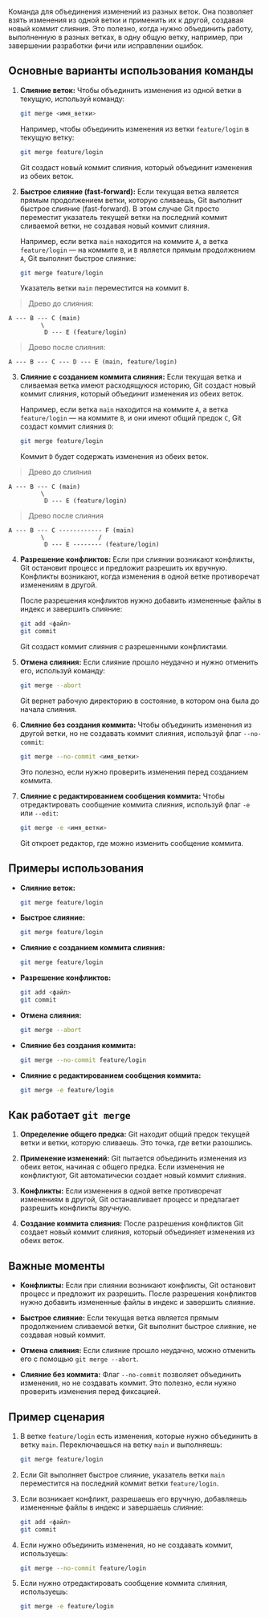 Команда для объединения изменений из разных веток. Она позволяет взять изменения из одной ветки и применить их к другой, создавая новый коммит слияния. Это полезно, когда нужно объединить работу, выполненную в разных ветках, в одну общую ветку, например, при завершении разработки фичи или исправлении ошибок.

## Основные варианты использования команды

1. **Слияние веток:**
   Чтобы объединить изменения из одной ветки в текущую, используй команду:

   ```bash
   git merge <имя_ветки>
   ```

   Например, чтобы объединить изменения из ветки `feature/login` в текущую ветку:

   ```bash
   git merge feature/login
   ```

   Git создаст новый коммит слияния, который объединит изменения из обеих веток.

2. **Быстрое слияние (fast-forward):**
   Если текущая ветка является прямым продолжением ветки, которую сливаешь, Git выполнит быстрое слияние (fast-forward). В этом случае Git просто переместит указатель текущей ветки на последний коммит сливаемой ветки, не создавая новый коммит слияния.

   Например, если ветка `main` находится на коммите `A`, а ветка `feature/login` — на коммите `B`, и `B` является прямым продолжением `A`, Git выполнит быстрое слияние:

   ```bash
   git merge feature/login
   ```

   Указатель ветки `main` переместится на коммит `B`.

> Древо до слияния:
```
A --- B --- C (main)
         \
          D --- E (feature/login)
```

> Древо после слияния:
```
A --- B --- C --- D --- E (main, feature/login)
```

3. **Слияние с созданием коммита слияния:**
   Если текущая ветка и сливаемая ветка имеют расходящуюся историю, Git создаст новый коммит слияния, который объединит изменения из обеих веток.

   Например, если ветка `main` находится на коммите `A`, а ветка `feature/login` — на коммите `B`, и они имеют общий предок `C`, Git создаст коммит слияния `D`:

   ```bash
   git merge feature/login
   ```

   Коммит `D` будет содержать изменения из обеих веток.

> Древо до слияния
```
A --- B --- C (main)
         \
          D --- E (feature/login)
```

> Древо после слияния
```
A --- B --- C ------------ F (main)
         \               /
          D --- E -------- (feature/login)
```


4. **Разрешение конфликтов:**
   Если при слиянии возникают конфликты, Git остановит процесс и предложит разрешить их вручную. Конфликты возникают, когда изменения в одной ветке противоречат изменениям в другой.

   После разрешения конфликтов нужно добавить измененные файлы в индекс и завершить слияние:

   ```bash
   git add <файл>
   git commit
   ```

   Git создаст коммит слияния с разрешенными конфликтами.

5. **Отмена слияния:**
   Если слияние прошло неудачно и нужно отменить его, используй команду:

   ```bash
   git merge --abort
   ```

   Git вернет рабочую директорию в состояние, в котором она была до начала слияния.

6. **Слияние без создания коммита:**
   Чтобы объединить изменения из другой ветки, но не создавать коммит слияния, используй флаг `--no-commit`:

   ```bash
   git merge --no-commit <имя_ветки>
   ```

   Это полезно, если нужно проверить изменения перед созданием коммита.

7. **Слияние с редактированием сообщения коммита:**
   Чтобы отредактировать сообщение коммита слияния, используй флаг `-e` или `--edit`:

   ```bash
   git merge -e <имя_ветки>
   ```

   Git откроет редактор, где можно изменить сообщение коммита.

## Примеры использования

- **Слияние веток:**

  ```bash
  git merge feature/login
  ```

- **Быстрое слияние:**

  ```bash
  git merge feature/login
  ```

- **Слияние с созданием коммита слияния:**

  ```bash
  git merge feature/login
  ```

- **Разрешение конфликтов:**

  ```bash
  git add <файл>
  git commit
  ```

- **Отмена слияния:**

  ```bash
  git merge --abort
  ```

- **Слияние без создания коммита:**

  ```bash
  git merge --no-commit feature/login
  ```

- **Слияние с редактированием сообщения коммита:**

  ```bash
  git merge -e feature/login
  ```

## Как работает `git merge`

1. **Определение общего предка:**
   Git находит общий предок текущей ветки и ветки, которую сливаешь. Это точка, где ветки разошлись.

2. **Применение изменений:**
   Git пытается объединить изменения из обеих веток, начиная с общего предка. Если изменения не конфликтуют, Git автоматически создает новый коммит слияния.

3. **Конфликты:**
   Если изменения в одной ветке противоречат изменениям в другой, Git останавливает процесс и предлагает разрешить конфликты вручную.

4. **Создание коммита слияния:**
   После разрешения конфликтов Git создает новый коммит слияния, который объединяет изменения из обеих веток.

## Важные моменты

- **Конфликты:**
   Если при слиянии возникают конфликты, Git остановит процесс и предложит их разрешить. После разрешения конфликтов нужно добавить измененные файлы в индекс и завершить слияние.

- **Быстрое слияние:**
   Если текущая ветка является прямым продолжением сливаемой ветки, Git выполнит быстрое слияние, не создавая новый коммит.

- **Отмена слияния:**
   Если слияние прошло неудачно, можно отменить его с помощью `git merge --abort`.

- **Слияние без коммита:**
   Флаг `--no-commit` позволяет объединить изменения, но не создавать коммит. Это полезно, если нужно проверить изменения перед фиксацией.

## Пример сценария

1. В ветке `feature/login` есть изменения, которые нужно объединить в ветку `main`. Переключаешься на ветку `main` и выполняешь:

   ```bash
   git merge feature/login
   ```

2. Если Git выполняет быстрое слияние, указатель ветки `main` переместится на последний коммит ветки `feature/login`.

3. Если возникает конфликт, разрешаешь его вручную, добавляешь измененные файлы в индекс и завершаешь слияние:

   ```bash
   git add <файл>
   git commit
   ```

4. Если нужно объединить изменения, но не создавать коммит, используешь:

   ```bash
   git merge --no-commit feature/login
   ```

5. Если нужно отредактировать сообщение коммита слияния, используешь:

   ```bash
   git merge -e feature/login
   ```